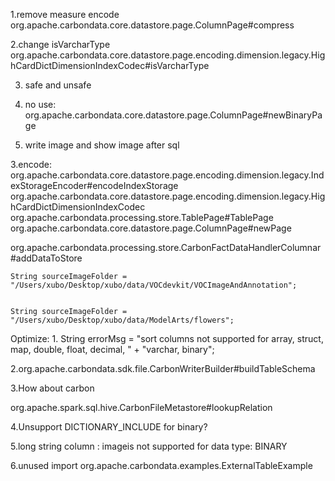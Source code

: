 1.remove measure encode
org.apache.carbondata.core.datastore.page.ColumnPage#compress

2.change isVarcharType 
org.apache.carbondata.core.datastore.page.encoding.dimension.legacy.HighCardDictDimensionIndexCodec#isVarcharType

3. safe and unsafe

4. no use: org.apache.carbondata.core.datastore.page.ColumnPage#newBinaryPage
5. write image and show image after sql

3.encode:
org.apache.carbondata.core.datastore.page.encoding.dimension.legacy.IndexStorageEncoder#encodeIndexStorage
org.apache.carbondata.core.datastore.page.encoding.dimension.legacy.HighCardDictDimensionIndexCodec
org.apache.carbondata.processing.store.TablePage#TablePage
org.apache.carbondata.core.datastore.page.ColumnPage#newPage



org.apache.carbondata.processing.store.CarbonFactDataHandlerColumnar#addDataToStore


    String sourceImageFolder = "/Users/xubo/Desktop/xubo/data/VOCdevkit/VOCImageAndAnnotation";
    
    
    String sourceImageFolder = "/Users/xubo/Desktop/xubo/data/ModelArts/flowers";
    
    
    
 Optimize:
 1.
    String errorMsg =
                "sort columns not supported for array, struct, map, double, float, decimal, "
                    + "varchar, binary";

 2.org.apache.carbondata.sdk.file.CarbonWriterBuilder#buildTableSchema
 
 3.How about carbon
 
 org.apache.spark.sql.hive.CarbonFileMetastore#lookupRelation
 
 4.Unsupport DICTIONARY_INCLUDE for binary?
 
 5.long string column : imageis not supported for data type: BINARY
 
 6.unused import 
 org.apache.carbondata.examples.ExternalTableExample